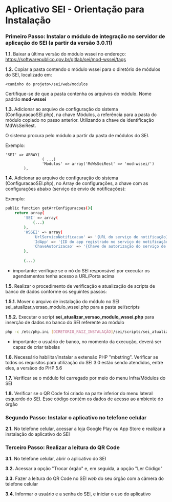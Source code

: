 ﻿# Aplicativo SEI - Orientação para Instalação


### Primeiro Passo: Instalar o módulo de integração no servidor de aplicação do SEI (a partir da versão 3.0.11)

**1.1.** Baixar a última versão do módulo wssei no endereço: https://softwarepublico.gov.br/gitlab/sei/mod-wssei/tags

**1.2.** Copiar a pasta contendo o módulo wssei para o diretório de módulos do SEI, localizado em:
```
<caminho do projeto>/sei/web/modulos
```
Certifique-se de que a pasta contenha os arquivos do módulo.  Nome padrão **mod-wssei**

**1.3.** Adicionar ao arquivo de configuração do sistema (ConfiguracaoSEI.php), na chave Módulos, a referência para a pasta do módulo copiado no passo anterior. Utilizando a chave de identificação MdWsSeiRest.

O sistema procura pelo módulo a partir da pasta de módulos do SEI. 

Exemplo:
```
'SEI' => ARRAY(
                ( ...)
                'Modulos' => array('MdWsSeiRest' => 'mod-wssei/')
        ),
```

**1.4.** Adicionar ao arquivo de configuração do sistema (ConfiguracaoSEI.php), no Array de configurações, a chave com as configurações abaixo (serviço de envio de notificações):

Exemplo:
```bash
public function getArrConfiguracoes(){
    return array(
        'SEI' => array(
            (...)
        ),
        'WSSEI' => array(
            'UrlServicoNotificacao' => '{URL do serviço de notificação}', 
            'IdApp' => '{ID do app registrado no serviço de notificação}', 
            'ChaveAutorizacao' => '{Chave de autorização do serviço de notificação}' 
        ),
    
        (...)
```

* importante: verifique se o nó do SEI responsável por executar os agendamentos tenha acesso a URL/Porta acima

**1.5.** Realizar o procedimento de verificação e atualização de scripts de banco de dados conforme os seguintes passos:

**1.5.1.** Mover o arquivo de instalação do módulo no SEI sei_atualizar_versao_modulo_wssei.php para a pasta sei/scripts
 
**1.5.2.** Executar o script **sei_atualizar_versao_modulo_wssei.php** para inserção de dados no banco do SEI referente ao módulo

```bash
php -c /etc/php.ini [DIRETORIO_RAIZ_INSTALAÇÃO]/sei/scripts/sei_atualizar_versao_modulo_wssei.php
```
* importante: o usuário de banco, no momento da execução, deverá ser capaz de criar tabelas

**1.6.** Necessário habilitar/instalar a extensão PHP &quot;mbstring&quot;. Verificar se todos os requisitos para utilização do SEI 3.0 estão sendo atendidos, entre eles, a versãoo do PHP 5.6

**1.7.** Verificar se o módulo foi carregado por meio do menu Infra/Módulos do SEI

**1.8.** Verificar se o QR Code foi criado na parte inferior do menu lateral esquerdo do SEI. Esse código contém os dados de acesso ao ambiente do órgão



 
### Segundo Passo: Instalar o aplicativo no telefone celular

**2.1.** No telefone celular, acessar a loja Google Play ou App Store e realizar a instalação do aplicativo do SEI



### Terceiro Passo: Realizar a leitura do QR Code

**3.1.** No telefone celular, abrir o aplicativo do SEI

**3.2.** Acessar a opção &quot;Trocar órgão&quot; e, em seguida, a opção &quot;Ler Código&quot;

**3.3.** Fazer a leitura do QR Code no SEI _web_ do seu órgão com a câmera do telefone celular

**3.4.** Informar o usuário e a senha do SEI, e iniciar o uso do aplicativo